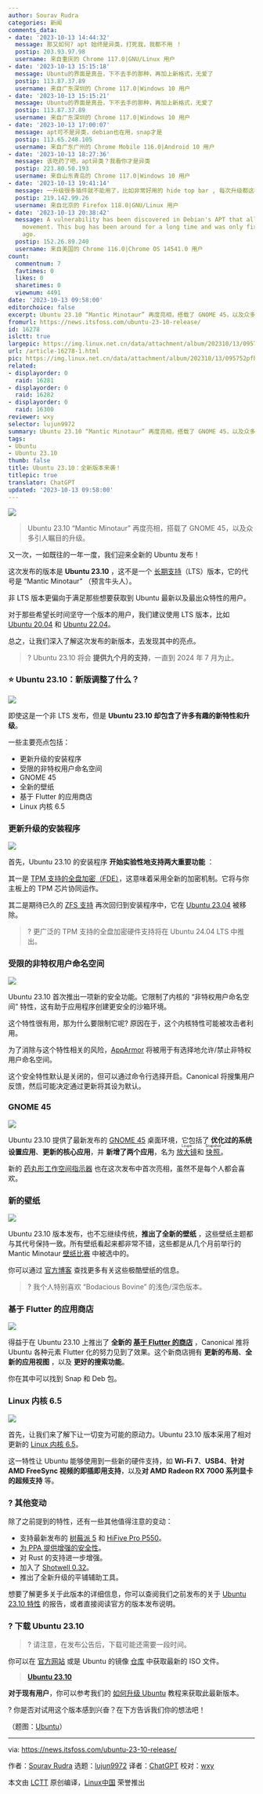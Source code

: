 ```yaml
---
author: Sourav Rudra
categories: 新闻
comments_data:
- date: '2023-10-13 14:44:32'
  message: 那又如何? apt 始终是异类，打死我，我都不用 ！
  postip: 203.93.97.98
  username: 来自重庆的 Chrome 117.0|GNU/Linux 用户
- date: '2023-10-13 15:15:18'
  message: Ubuntu的界面是真丑，下不去手的那种，再加上新格式，无爱了
  postip: 113.87.37.89
  username: 来自广东深圳的 Chrome 117.0|Windows 10 用户
- date: '2023-10-13 15:15:21'
  message: Ubuntu的界面是真丑，下不去手的那种，再加上新格式，无爱了
  postip: 113.87.37.89
  username: 来自广东深圳的 Chrome 117.0|Windows 10 用户
- date: '2023-10-13 17:00:07'
  message: apt可不是异类，debian也在用，snap才是
  postip: 113.65.248.105
  username: 来自广东广州的 Chrome Mobile 116.0|Android 10 用户
- date: '2023-10-13 18:27:36'
  message: 该吃药了吧，apt异类？我看你才是异类
  postip: 223.80.50.193
  username: 来自山东青岛的 Chrome 117.0|Windows 10 用户
- date: '2023-10-13 19:41:14'
  message: 一升级很多插件就不能用了，比如非常好用的 hide top bar , 每次升级都这样，所以我开始用kde了
  postip: 219.142.99.26
  username: 来自北京的 Firefox 118.0|GNU/Linux 用户
- date: '2023-10-13 20:38:42'
  message: A vulnerability has been discovered in Debian's APT that allows easy lateral
    movement. This bug has been around for a long time and was only fixed a few years
    ago.
  postip: 152.26.89.240
  username: 来自美国的 Chrome 116.0|Chrome OS 14541.0 用户
count:
  commentnum: 7
  favtimes: 0
  likes: 0
  sharetimes: 0
  viewnum: 4491
date: '2023-10-13 09:58:00'
editorchoice: false
excerpt: Ubuntu 23.10 “Mantic Minotaur” 再度亮相，搭载了 GNOME 45，以及众多引人瞩目的升级。
fromurl: https://news.itsfoss.com/ubuntu-23-10-release/
id: 16278
islctt: true
largepic: https://img.linux.net.cn/data/attachment/album/202310/13/095752pfbbxdci1xoqcfb1.jpg
url: /article-16278-1.html
pic: https://img.linux.net.cn/data/attachment/album/202310/13/095752pfbbxdci1xoqcfb1.jpg.thumb.jpg
related:
- displayorder: 0
  raid: 16281
- displayorder: 0
  raid: 16282
- displayorder: 0
  raid: 16300
reviewer: wxy
selector: lujun9972
summary: Ubuntu 23.10 “Mantic Minotaur” 再度亮相，搭载了 GNOME 45，以及众多引人瞩目的升级。
tags:
- Ubuntu
- Ubuntu 23.10
thumb: false
title: Ubuntu 23.10：全新版本来袭！
titlepic: true
translator: ChatGPT
updated: '2023-10-13 09:58:00'
---
```


![](https://img.linux.net.cn/data/attachment/album/202310/13/095752pfbbxdci1xoqcfb1.jpg)



> 
> Ubuntu 23.10 “Mantic Minotaur” 再度亮相，搭载了 GNOME 45，以及众多引人瞩目的升级。
> 
> 
> 


又一次，一如既往的一年一度，我们迎来全新的 Ubuntu 发布！


这次发布的版本是 **Ubuntu 23.10** ，这不是一个 [长期支持](https://itsfoss.com/long-term-support-lts/)（LTS）版本，它的代号是 “Mantic Minotaur” （预言牛头人）。


非 LTS 版本更偏向于满足那些想要获取到 Ubuntu 最新以及最出众特性的用户。


对于那些希望长时间坚守一个版本的用户，我们建议使用 LTS 版本，比如 [Ubuntu 20.04](https://itsfoss.com/things-to-do-after-installing-ubuntu-20-04/) 和 [Ubuntu 22.04](https://itsfoss.com/ubuntu-22-04-release-features/)。


总之，让我们深入了解这次发布的新版本，去发现其中的亮点。



> 
> ? Ubuntu 23.10 将会 **提供九个月的支持**，一直到 2024 年 7 月为止。
> 
> 
> 


### ⭐ Ubuntu 23.10：新版调整了什么？


![](https://img.linux.net.cn/data/attachment/album/202310/13/095826lstclmrxdcpd0e1d.png)


即使这是一个非 LTS 发布，但是 **Ubuntu 23.10 却包含了许多有趣的新特性和升级**。


一些主要亮点包括：


* 更新升级的安装程序
* 受限的非特权用户命名空间
* GNOME 45
* 全新的壁纸
* 基于 Flutter 的应用商店
* Linux 内核 6.5


### 更新升级的安装程序


![](https://img.linux.net.cn/data/attachment/album/202310/13/095826cz2qv2ovo8vv8p60.png)


首先，Ubuntu 23.10 的安装程序 **开始实验性地支持两大重要功能** ：


其一是 [TPM 支持的全盘加密（FDE）](/article-16187-1.html)，这意味着采用全新的加密机制。它将与你主板上的 TPM 芯片协同运作。


其二是期待已久的 [ZFS 支持](https://news.itsfoss.com/ubuntu-23-10-zfs/) 再次回归到安装程序中，它在 [Ubuntu 23.04](https://news.itsfoss.com/ubuntu-23-04-release/) 被移除。



> 
> ? 更广泛的 TPM 支持的全盘加密硬件支持将在 Ubuntu 24.04 LTS 中推出。
> 
> 
> 


### 受限的非特权用户命名空间


![](https://img.linux.net.cn/data/attachment/album/202310/13/095827dygg312bg44go4qg.png)


Ubuntu 23.10 首次推出一项新的安全功能。它限制了内核的 “非特权用户命名空间” 特性，这有助于应用程序创建更安全的沙箱环境。


这个特性很有用，那为什么要限制它呢? 原因在于，这个内核特性可能被攻击者利用。


为了消除与这个特性相关的风险，[AppArmor](https://ubuntu.com/server/docs/security-apparmor) 将被用于有选择地允许/禁止非特权用户命名空间。


这个安全特性默认是关闭的，但可以通过命令行选择开启。Canonical 将搜集用户反馈，然后可能决定通过更新将其设为默认。 


### GNOME 45


![](https://img.linux.net.cn/data/attachment/album/202310/13/095827yv2mdq6i00vizc52.png)


Ubuntu 23.10 提供了最新发布的 [GNOME 45](/article-16215-1.html) 桌面环境，它包括了 **优化过的系统设置应用**、**更新的核心应用**，并 **新增了两个应用**，名为 <ruby> <a href="/article-15887-1.html">  放大镜 </a> <rt>  Loupe </rt></ruby> 和 <ruby> <a href="/article-15789-1.html">  快照 </a> <rt>  Snapshot </rt></ruby>。


新的 [药丸形工作空间指示器](https://news.itsfoss.com/gnome-activities-indicator/) 也在这次发布中首次亮相，虽然不是每个人都会喜欢。 


### 新的壁纸


![](https://img.linux.net.cn/data/attachment/album/202310/13/095828ajrnbo8v8dx7bnpv.png)


Ubuntu 23.10 版本发布，也不忘继续传统，**推出了全新的壁纸** ，这些壁纸主题都与其代号保持一致。所有壁纸看起来都非常不错，这些都是从几个月前举行的 Mantic Minotaur [壁纸比赛](https://discourse.ubuntu.com/t/mantic-minotaur-23-10-wallpaper-competition/37235) 中被选中的。


你可以通过 [官方博客](https://ubuntu.com/blog/into-the-labyrinth) 查找更多有关这些极酷壁纸的信息。



> 
> ? 我个人特别喜欢 “Bodacious Bovine” 的浅色/深色版本。
> 
> 
> 


### 基于 Flutter 的应用商店


![](https://img.linux.net.cn/data/attachment/album/202310/13/095828mexx3y85eeeo76e6.png)


得益于在 Ubuntu 23.10 上推出了 **全新的 [基于 Flutter 的商店](https://news.itsfoss.com/ubuntu-23-10-ubuntu-store/)** ，Canonical 推将 Ubuntu 各种元素 Flutter 化的努力见到了效果。这个新商店拥有 **更新的布局**、**全新的应用视图** ，以及 **更好的搜索功能**。


你在其中可以找到 Snap 和 Deb 包。


### Linux 内核 6.5


![](https://img.linux.net.cn/data/attachment/album/202310/13/095829nm8j78sdoglzmts1.png)


首先，让我们来了解下让一切变为可能的原动力。Ubuntu 23.10 版本采用了相对更新的 [Linux 内核 6.5](https://news.itsfoss.com/linux-kernel-6-5-release/)。


这一特性让 Ubuntu 能够使用到一些新的硬件支持，如 **Wi-Fi 7**、**USB4**、**针对 AMD FreeSync 视频的即插即用支持**，以及**对 AMD Radeon RX 7000 系列显卡的超频支持** 等。


### ?️ 其他变动


除了之前提到的特性，还有一些其他值得注意的变动：


* 支持最新发布的 [树莓派 5](https://news.itsfoss.com/raspberry-pi-5/) 和 [HiFive Pro P550](https://www.sifive.com/boards/hifive-pro-p550)。
* [为 PPA 提供增强的安全性](https://news.itsfoss.com/ubuntu-23-10-ppa/)。
* 对 Rust 的支持进一步增强。
* 加入了 [Shotwell 0.32](https://gitlab.gnome.org/GNOME/shotwell/-/blob/master/NEWS)。
* 推出了全新升级的平铺辅助工具。


想要了解更多关于此版本的详细信息，你可以查阅我们之前发布的关于 [Ubuntu 23.10 特性](https://news.itsfoss.com/ubuntu-23-10/) 的报告，或者直接阅读官方的版本发布说明。


### ? 下载 Ubuntu 23.10



> 
> ? 请注意，在发布公告后，下载可能还需要一段时间。
> 
> 
> 


你可以在 [官方网站](https://ubuntu.com/download/desktop) 或是 Ubuntu 的镜像 [仓库](https://cdimage.ubuntu.com/ubuntu/releases/) 中获取最新的 ISO 文件。



> 
> **[Ubuntu 23.10](https://releases.ubuntu.com/23.10/)**
> 
> 
> 


**对于现有用户**，你可以参考我们的 [如何升级 Ubuntu](https://itsfoss.com/upgrade-ubuntu-to-newer-version/) 教程来获取此最新版本。


? 你是否对试用这个版本感到兴奋？在下方告诉我们你的想法吧！


（题图：[Ubuntu](https://ubuntu.com/blog/into-the-labyrinth)）




---


via: <https://news.itsfoss.com/ubuntu-23-10-release/>


作者：[Sourav Rudra](https://news.itsfoss.com/author/sourav/) 选题：[lujun9972](https://github.com/lujun9972) 译者：[ChatGPT](https://linux.cn/lctt/ChatGPT) 校对：[wxy](https://github.com/wxy)


本文由 [LCTT](https://github.com/LCTT/TranslateProject) 原创编译，[Linux中国](https://linux.cn/) 荣誉推出